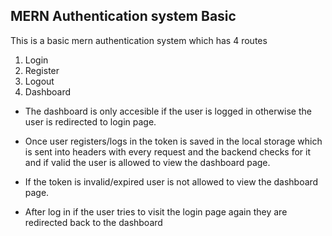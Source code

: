## MERN Authentication system Basic

This is a basic mern authentication system which has 4 routes

1. Login
1. Register
1. Logout
1. Dashboard

- The dashboard is only accesible if the user is logged in otherwise the user is redirected to login page.

- Once user registers/logs in the token is saved in the local storage which is sent into headers with every request and the backend checks for it and if valid the user is allowed to view the dashboard page.

- If the token is invalid/expired user is not allowed to view the dashboard page.

- After log in if the user tries to visit the login page again they are redirected back to the dashboard